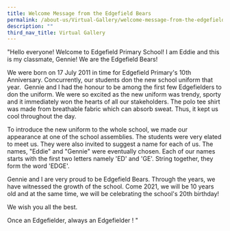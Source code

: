 ```yaml
---
title: Welcome Message from the Edgefield Bears
permalink: /about-us/Virtual-Gallery/welcome-message-from-the-edgefield-bears
description: ""
third_nav_title: Virtual Gallery
---
```

"Hello everyone! Welcome to Edgefield Primary School! I am Eddie and this is my classmate, Gennie! We are the Edgefield Bears!  

We were born on 17 July 2011 in time for Edgefield Primary's 10th Anniversary. Concurrently, our students don the new school uniform that year.  Gennie and I had the honour to be among the first few Edgefielders to don the uniform. We were so excited as the new uniform was trendy, sporty and it immediately won the hearts of all our stakeholders. The polo tee shirt was made from breathable fabric which can absorb sweat. Thus, it kept us cool throughout the day.

To introduce the new uniform to the whole school, we made our appearance at one of the school assemblies. The students were very elated to meet us. They were also invited to suggest a name for each of us. The names, "Eddie" and "Gennie" were eventually chosen. Each of our names starts with the first two letters namely 'ED' and 'GE'. String together, they form the word 'EDGE'. 

Gennie and I are very proud to be Edgefield Bears. Through the years, we have witnessed the growth of the school. Come 2021, we will be 10 years old and at the same time, we will be celebrating the school's 20th birthday! 

We wish you all the best. 

Once an Edgefielder, always an Edgefielder ! "